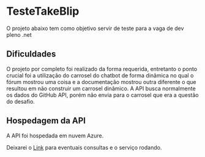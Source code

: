 # TesteTakeBlip

O projeto abaixo tem como objetivo servir de teste para a vaga de dev pleno .net


##  Dificuldades

O projeto por completo foi realizado da forma requerida, entretanto o ponto crucial foi a utilização do carrosel do chatbot de forma dinâmica no qual o fórum mostrou uma coisa e a documentação mostrou outra diferente o que resultou em não construir um carrosel dinâmico. A API busca normalmente os dados do GitHub API, porém não envia para o carrosel que era a questão do desafio.

## Hospedagem da API

A API foi hospedada em nuvem Azure.

Deixarei o [Link](https://testetakeblip-frgeehdbbpf8faag.brazilsouth-01.azurewebsites.net/api/github) para eventuais consultas e o serviço rodando.